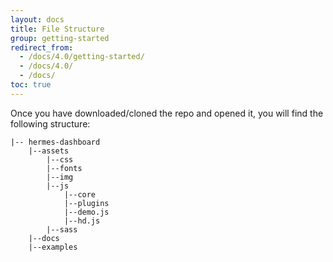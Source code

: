 ```yaml
---
layout: docs
title: File Structure
group: getting-started
redirect_from:
  - /docs/4.0/getting-started/
  - /docs/4.0/
  - /docs/
toc: true
---
```


Once you have downloaded/cloned the repo and opened it, you will find the following structure:

```
|-- hermes-dashboard
	|--assets
		|--css
		|--fonts
		|--img
		|--js
			|--core
			|--plugins
			|--demo.js
			|--hd.js
		|--sass
	|--docs
	|--examples

```